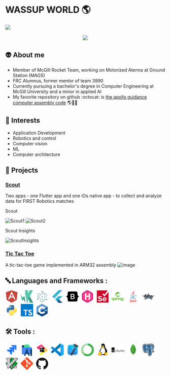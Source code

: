 # WASSUP WORLD :earth_americas:
![](https://komarev.com/ghpvc/?username=samp42&color=green&style=plastic)

<div id="header" align="center">
  <img src="https://media.giphy.com/media/W1ecIq4sEofza/giphy.gif" width="800"/>
</div>

## :alien: About me
- Member of McGill Rocket Team, working on Motorized Atenna at Ground Station (MAGS)
- FRC Alumnus, former mentor of team 3990
- Currently pursuing a bachelor's degree in Computer Engineering at McGill University and a minor in applied AI
- My favorite repository on github :octocat: is [the apollo guidance computer assembly code](https://github.com/chrislgarry/Apollo-11) :earth_americas::rocket::moon:

## :round_pushpin: Interests
- Application Development
- Robotics and control
- Computer vision
- ML
- Computer architecture

## :space_invader: Projects

### [Scout](https://github.com/samp42/Scout)
Two apps - one Flutter app and one iOs native app - to collect and analyze data for FIRST Robotics matches

Scout
<div>
  <img src="https://user-images.githubusercontent.com/26767411/175855877-a3207829-7d91-4b4b-95b1-e0fae375233b.png" title="Scout1" alt="Scout1" width="400"/>
  <img src="https://user-images.githubusercontent.com/26767411/175855904-03899d99-3f02-4617-9010-779fdccae4e9.png" title="Scout2" alt="Scout2" width="400"/>
</div>

Scout Insights
<div>
  <img src="https://user-images.githubusercontent.com/26767411/175856247-8198d0a5-86d8-40a3-9741-237d8ce8158a.png" title="ScoutInsights" alt="ScoutInsights" width="800"/>

### [Tic Tac Toe](https://github.com/samp42/ARMv7-tic-tac-toe)
A tic-tac-toe game implemented in ARM32 assembly
![image](https://user-images.githubusercontent.com/26767411/175855804-235f3812-ac24-45e1-a7b0-bd2b84fad10b.png)


## :abc: Languages and Frameworks : 
<div>
  <img src="https://github.com/devicons/devicon/blob/master/icons/angularjs/angularjs-plain.svg" title="Angular" alt="Angular" width="40" height="40"/>&nbsp;
  <img src="https://github.com/devicons/devicon/blob/master/icons/karma/karma-original.svg" title="Karma" alt="Karma" width="40" height="40"/>&nbsp;
  <img src="https://github.com/devicons/devicon/blob/master/icons/electron/electron-original.svg" title="Electron" alt="Electron" width="40" height="40"/>&nbsp;
  <img src="https://github.com/devicons/devicon/blob/master/icons/flutter/flutter-original.svg" title="Flutter" alt="Flutter" width="40" height="40"/>&nbsp;
  <img src="https://github.com/devicons/devicon/blob/master/icons/bootstrap/bootstrap-plain.svg" title="Bootstrap" alt="Bootstrap" width="40" height="40"/>&nbsp;
  <img src="https://github.com/devicons/devicon/blob/master/icons/hugo/hugo-original.svg" title="Hugo" alt="Hugo" width="40" height="40"/>&nbsp;
  <img src="https://github.com/devicons/devicon/blob/master/icons/selenium/selenium-original.svg" title="Selenium" alt="Selenium" width="40" height="40"/>&nbsp;
  <img src="https://github.com/devicons/devicon/blob/master/icons/spring/spring-original-wordmark.svg" title="Spring" alt="Spring" width="40" height="40"/>&nbsp;
  <img src="https://github.com/devicons/devicon/blob/master/icons/java/java-original-wordmark.svg" title="Java" alt="Java" width="40" height="40"/>&nbsp;
  <img src="https://github.com/devicons/devicon/blob/master/icons/groovy/groovy-original.svg" title="Groovy" alt="Groovy" width="40" height="40"/>&nbsp;
  <img src="https://github.com/devicons/devicon/blob/master/icons/python/python-original.svg" title="Python" alt="Python" width="40" height="40"/>&nbsp;
  <img src="https://github.com/devicons/devicon/blob/master/icons/typescript/typescript-plain.svg" title="Typescript" alt="Typescript" width="40" height="40"/>&nbsp;
  <img src="https://github.com/devicons/devicon/blob/master/icons/cplusplus/cplusplus-original.svg" title="C++" alt="C++" width="40" height="40"/>&nbsp;
</div>


## :hammer_and_wrench: Tools :
<div>
  <img src="https://github.com/devicons/devicon/blob/master/icons/jira/jira-original.svg" title="Jira" alt="Jira" width="40" height="40"/>&nbsp;
  <img src="https://github.com/devicons/devicon/blob/master/icons/androidstudio/androidstudio-original.svg" title="AndroidStudio" alt="AndroidStudio" width="40" height="40"/>&nbsp;
  <img src="https://github.com/devicons/devicon/blob/master/icons/jetbrains/jetbrains-original.svg" title="Jetbrains" alt="Jetbrains" width="40" height="40"/>&nbsp;
  <img src="https://github.com/devicons/devicon/blob/master/icons/vscode/vscode-original.svg" title="VSCode" alt="VSCode" width="40" height="40"/>&nbsp;
  <img src="https://github.com/devicons/devicon/blob/master/icons/xcode/xcode-original.svg" title="Xcode" alt="Xcode" width="40" height="40"/>&nbsp;
    <img src="https://github.com/devicons/devicon/blob/master/icons/anaconda/anaconda-original.svg" title="Anaconda" alt="Anaconda" width="40" height="40"/>&nbsp;
  <img src="https://github.com/devicons/devicon/blob/master/icons/linux/linux-original.svg" title="Linux" alt="Linux" width="40" height="40"/>&nbsp;
  <img src="https://github.com/devicons/devicon/blob/master/icons/ubuntu/ubuntu-plain-wordmark.svg" title="Ubuntu" alt="Ubuntu" width="40" height="40"/>&nbsp;
  <img src="https://github.com/devicons/devicon/blob/master/icons/mongodb/mongodb-original.svg" title="MongoDB" alt="MongoDB" width="40" height="40"/>&nbsp;
  <img src="https://github.com/devicons/devicon/blob/master/icons/postgresql/postgresql-original.svg" title="PostgreSQL" alt="PostgreSQL" width="40" height="40"/>&nbsp;
  <img src="https://github.com/devicons/devicon/blob/master/icons/vim/vim-original.svg" title="Vim" alt="Vim" width="40" height="40"/>&nbsp;
  <img src="https://github.com/devicons/devicon/blob/master/icons/git/git-original.svg" title="Git" alt="Git" width="40" height="40"/>&nbsp;
  <img src="https://github.com/devicons/devicon/blob/master/icons/github/github-original.svg" title="Github" alt="Github" width="40" height="40"/>&nbsp;
</div>
